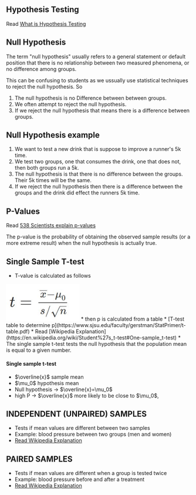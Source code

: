 ## Hypothesis Testing

Read [What is Hypothesis Testing](https://stattrek.com/hypothesis-test/hypothesis-testing.aspx)

## Null Hypothesis

The term "null hypothesis" usually refers to a general statement or default position that there is no relationship between two measured phenomena, or no difference among groups.  

This can be confusing to students as we ussually use statistical techniques to reject the null hypothesis.  So 

1.  The null hypothesis is no Difference between between groups.
2.  We often attempt to reject the null hypothesis. 
3.  If we reject the null hypothesis that means there is a difference between groups. 

## Null Hypothesis example

1.  We want to test a new drink that is suppose to improve a runner's 5k time. 
2.  We test two groups, one that consumes the drink, one that does not, then both groups run a 5k. 
3.  The null hypothesis is that there is no difference between the groups.  Their 5k times will be the same. 
4.  If we reject the null hypothesis then there is a difference between the groups and the drink did effect the runners 5k time. 


## P-Values

Read [538 Scientists explain p-values](https://fivethirtyeight.com/features/not-even-scientists-can-easily-explain-p-values/)  

The p-value is the probability of obtaining the observed sample results (or a more extreme result) when the null hypothesis is actually true.  

## Single Sample T-test

* T-value is calculated as follows  
<img src="T-tests.jpg" width="200">   
* then p is calculated from a table  
* [T-test table to determine p](https://www.sjsu.edu/faculty/gerstman/StatPrimer/t-table.pdf)  
* Read [Wikipedia Explanation](https://en.wikipedia.org/wiki/Student%27s_t-test#One-sample_t-test)  
* The single sample t-test tests the null hypothesis that the population mean is equal to a given number.

<script src="https://polyfill.io/v3/polyfill.min.js?features=es6"></script>
<script id="MathJax-script" async src="https://cdn.jsdelivr.net/npm/mathjax@3/es5/tex-mml-chtml.js"></script>
<script type="text/javascript"
            		src="http://cdn.mathjax.org/mathjax/latest/MathJax.js?config=TeX-AMS-MML_HTMLorMML">
    		</script>
<h4>Single sample t-test</h4>
<ul>
	<li> $\overline{x}$ sample mean</li>
	<li>$\mu_0$ hypothesis mean</li>
	<li> Null hypothesis -> $\overline{x}=\mu_0$</li>
	<li> high P -> $\overline{x}$ more likely to be close to $\mu_0$,</li>
</ul>  

## INDEPENDENT (UNPAIRED) SAMPLES

* Tests if mean values are different between two samples
* Example: blood pressure between two groups (men and women)
* [Read Wikipedia Explanation](https://en.wikipedia.org/wiki/Student%27s_t-test#Independent_.28unpaired.29_samples) 

## PAIRED SAMPLES
* Tests if mean values are different when a group is tested twice  
* Example: blood pressure before and after a treatment
* [Read Wikipedia Explanation](https://en.wikipedia.org/wiki/Student%27s_t-test#Paired_samples)  










